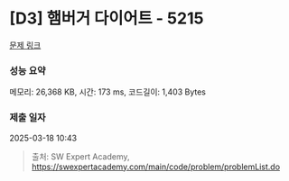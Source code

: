 # [D3] 햄버거 다이어트 - 5215 

[문제 링크](https://swexpertacademy.com/main/code/problem/problemDetail.do?contestProbId=AWT-lPB6dHUDFAVT) 

### 성능 요약

메모리: 26,368 KB, 시간: 173 ms, 코드길이: 1,403 Bytes

### 제출 일자

2025-03-18 10:43



> 출처: SW Expert Academy, https://swexpertacademy.com/main/code/problem/problemList.do